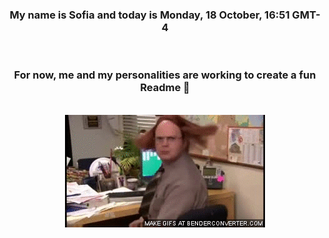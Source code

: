 


<div align="center">
<h3 >My name is Sofia and today is Monday, 18 October, 16:51 GMT-4</h3><br>
<h3 >For now, me and my personalities are working to create a fun Readme 👋
</h3><br>
<img src='img/dwight.gif' alt='working...'/>
</div>
